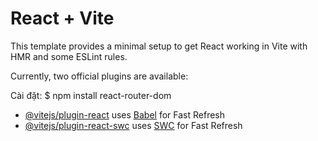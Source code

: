 # React + Vite

This template provides a minimal setup to get React working in Vite with HMR and some ESLint rules.

Currently, two official plugins are available:

Cài đặt:
$ npm install react-router-dom

- [@vitejs/plugin-react](https://github.com/vitejs/vite-plugin-react/blob/main/packages/plugin-react/README.md) uses [Babel](https://babeljs.io/) for Fast Refresh
- [@vitejs/plugin-react-swc](https://github.com/vitejs/vite-plugin-react-swc) uses [SWC](https://swc.rs/) for Fast Refresh
